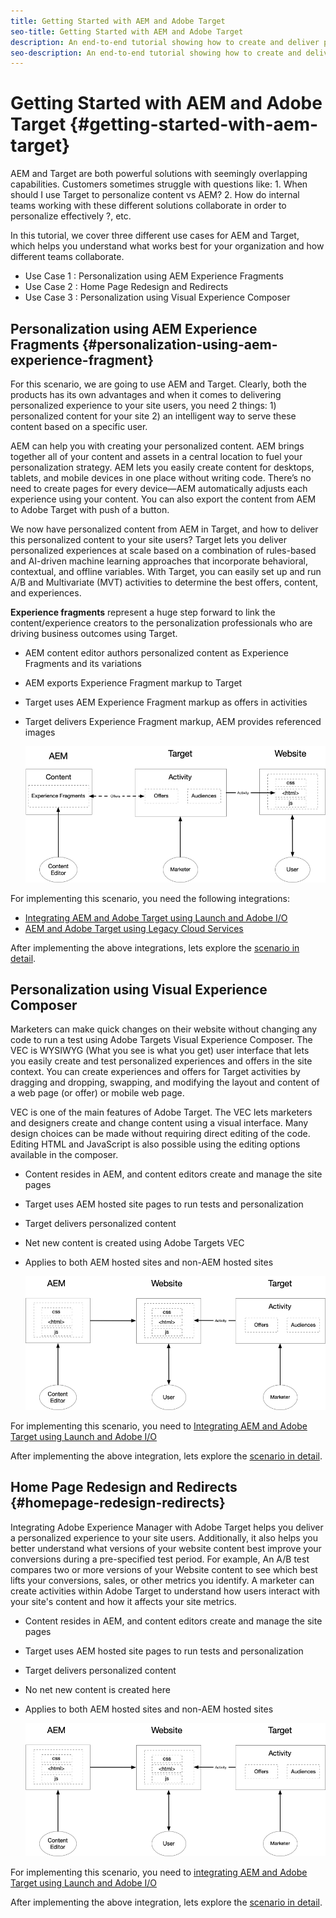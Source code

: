 ```yaml
---
title: Getting Started with AEM and Adobe Target
seo-title: Getting Started with AEM and Adobe Target
description: An end-to-end tutorial showing how to create and deliver personalized experiences using Adobe Experience Manager and Adobe Target. In this tutorial, you will also learn about different personas involved in the end to end process and how they collaborate with each other
seo-description: An end-to-end tutorial showing how to create and deliver personalized experience using Adobe Experience Manager and Adobe Target. In this tutorial, you will also learn about different personas involved in the end to end process and how they collaborate with each other
---
```


# Getting Started with AEM and Adobe Target {#getting-started-with-aem-target}

AEM and Target are both powerful solutions with seemingly overlapping capabilities. Customers sometimes struggle with questions like: 1. When should I use Target to personalize content vs AEM? 2. How do internal teams working with these different solutions collaborate in order to personalize effectively ?, etc.

In this tutorial, we cover three different use cases for AEM and Target, which helps you understand what works best for your organization and how different teams collaborate.

* Use Case 1 : Personalization using AEM Experience Fragments
* Use Case 2 : Home Page Redesign and Redirects
* Use Case 3 : Personalization using Visual Experience Composer

## Personalization using AEM Experience Fragments {#personalization-using-aem-experience-fragment}

For this scenario, we are going to use AEM and Target. Clearly, both the products has its own advantages and when it comes to delivering personalized experience to your site users, you need 2 things: 1) personalized content for your site 2) an intelligent way to serve these content based on a specific user.

AEM can help you with creating your personalized content. AEM brings together all of your content and assets in a central location to fuel your personalization strategy. AEM lets you easily create content for desktops, tablets, and mobile devices in one place without writing code. There’s no need to create pages for every device—AEM automatically adjusts each experience using your content. You can also export the content from AEM to Adobe Target with push of a button.

We now have personalized content from AEM in Target, and how to deliver this personalized content to your site users? Target lets you deliver personalized experiences at scale based on a combination of rules-based and AI-driven machine learning approaches that incorporate behavioral, contextual, and offline variables.  With Target, you can easily set up and run A/B and Multivariate (MVT) activities to determine the best offers, content, and experiences.

**Experience fragments** represent a huge step forward to link the content/experience creators to the personalization professionals who are driving business outcomes using Target.

* AEM content editor authors personalized content as Experience Fragments and its variations
* AEM exports Experience Fragment markup to Target​
* Target​ uses AEM Experience Fragment markup as offers in activities
* Target delivers Experience Fragment markup, AEM provides referenced images

    ![diagram](assets/personalization-use-case-1/use-case-1-diagram.png)

For implementing this scenario, you need the following integrations:
- [Integrating AEM and Adobe Target using Launch and Adobe I/O](./implementation.md#integrating-aem-target-options)
- [AEM and Adobe Target using Legacy Cloud Services](./implementation.md#integrating-aem-target-options)

After implementing the above integrations, lets explore the [scenario in detail](./personalization-use-case-1.md).

## Personalization using Visual Experience Composer

Marketers can make quick changes on their website without changing any code to run a test using Adobe Targets Visual Experience Composer. The VEC is WYSIWYG (What you see is what you get) user interface that lets you easily create and test personalized experiences and offers in the site context. You can create experiences and offers for Target activities by dragging and dropping, swapping, and modifying the layout and content of a web page (or offer) or mobile web page.

VEC is one of the main features of Adobe Target. The VEC lets marketers and designers create and change content using a visual interface. Many design choices can be made without requiring direct editing of the code. Editing HTML and JavaScript is also possible using the editing options available in the composer.

* Content resides in AEM, and content editors create and manage the site pages
* Target​ uses AEM hosted site pages to run tests and personalization
* Target delivers personalized content
* Net new content is created using Adobe Targets VEC
* Applies to both AEM hosted sites and non-AEM hosted sites

    ![diagram](assets/personalization-use-case-2/use-case-2-diagram.png)

For implementing this scenario, you need to [Integrating AEM and Adobe Target using Launch and Adobe I/O](./implementation.md#integrating-aem-target-options)

After implementing the above integration, lets explore the [scenario in detail](./personalization-use-case-3.md).

## Home Page Redesign and Redirects {#homepage-redesign-redirects}

Integrating Adobe Experience Manager with Adobe Target helps you deliver a personalized experience to your site users. Additionally, it also helps you better understand what versions of your website content best improve your conversions during a pre-specified test period. For example, An A/B test compares two or more versions of your Website content to see which best lifts your conversions, sales, or other metrics you identify. A marketer can create activities within Adobe Target to understand how users interact with your site's content and how it affects your site metrics.

* Content resides in AEM, and content editors create and manage the site pages
* Target​ uses AEM hosted site pages to run tests and personalization
* Target delivers personalized content
* No net new content is created here
* Applies to both AEM hosted sites and non-AEM hosted sites

    ![diagram](assets/personalization-use-case-2/use-case-2-diagram.png)

For implementing this scenario, you need to [integrating AEM and Adobe Target using Launch and Adobe I/O](./implementation.md#integrating-aem-target-options)

After implementing the above integration, lets explore the [scenario in detail](./personalization-use-case-2.md).